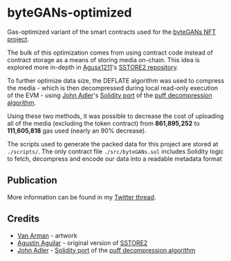 # byteGANs-optimized

Gas-optimized variant of the smart contracts used for the [byteGANs NFT project](https://web.archive.org/web/20230226180138/https://bitgans.com/news/the-bytegans).

The bulk of this optimization comes from using contract code instead of contract storage as a means of storing media on-chain. This idea is explored more in-depth in [Agusx1211](https://github.com/Agusx1211)'s [SSTORE2 repository](https://github.com/0xsequence/sstore2).

To further optimize data size, the DEFLATE algorithm was used to compress the media - which is then decompressed during local read-only execution of the EVM - using [John Adler](https://github.com/adlerjohn)'s [Solidity port](https://github.com/adlerjohn/inflate-sol) of the [puff decompression algorithm](https://github.com/madler/zlib/tree/master/contrib/puff).

Using these two methods, it was possible to decrease the cost of uploading all of the media (excluding the token contract) from **861,895,252** to **111,605,818** gas used (nearly an 90% decrease).

The scripts used to generate the packed data for this project are stored at `./scripts/`. The only contract file `./src/byteGANs.sol` includes Solidity logic to fetch, decompress and encode our data into a readable metadata format

## Publication

More information can be found in my [Twitter thread](https://twitter.com/_bitquence).

## Credits

- [Van Arman](https://github.com/pindarvanarman) - artwork
- [Agustin Aguilar](https://github.com/Agusx1211) - original version of [SSTORE2](https://github.com/0xsequence/sstore2)
- [John Adler](https://github.com/adlerjohn) - [Solidity port](https://github.com/adlerjohn/inflate-sol) of the [puff decompression algorithm](https://github.com/madler/zlib/tree/master/contrib/puff)
